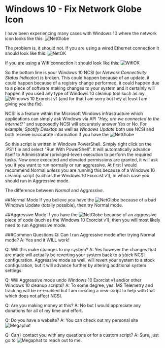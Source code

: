 # Windows 10 - Fix Network Globe Icon

I have been experiencing many cases with Windows 10 where the network icon looks like this:
![NetGlobe](https://user-images.githubusercontent.com/60324301/140623915-c96a3404-27ef-4b36-ae90-900422932f52.png)

The problem is, it should not. If you are using a wired Ethernet connection it should look like this:
![NetOK](https://user-images.githubusercontent.com/60324301/140624087-69a8d562-2f11-4e2a-ae01-7792d192e0c6.png)

If you are using a Wifi connection it should look like this:
![WifiOK](https://user-images.githubusercontent.com/60324301/140624080-63a3458d-fad9-42e9-9d74-ff51343efc11.png)

So the bottom line is your Windows 10 NCSI (or *Network Connectivity Status Indicator*) is broken.  This could happen because of an update, it could happen because of a registry change performed, it could happen due to a piece of software making changes to your system and it certainly will happen if you used any type of Windows 10 cleanup tool such as my  ![Windows 10 Exorcist v1](https://github.com/MegaphatNetworks/Windows-10-Exorcist) (and for that I am sorry but hey at least I am giving you the fix).

NCSI is a feature within the Microsoft Windows infrastructure which applications can simply ask Windows via API *"Hey, are we connected to the Internet?"* and supposedly NCSI will accurately answer Yes or No.  For example, *Spotify Desktop* as well as *Windows Update* both use NCSI and both receive inaccurate information if you have the ![NetGlobe](https://user-images.githubusercontent.com/60324301/140623915-c96a3404-27ef-4b36-ae90-900422932f52.png)

So this script is written in Windows PowerShell.  Simply right click on the .PS1 file and select "Run With PowerShell".  It will automatically advance itself to Administrator (privilged-level) execution to perform the required tasks.  Now once executed and elevated permissions are granted, it will ask you if you want to run normally or run aggressive.  At first I would recommend Normal *unless* you are running this because of a Windows 10 cleanup script (such as the Windows 10 Exorcist v1), in which case you should run in Aggressive mode.

The difference between *Normal* and *Aggressive*.

##Normal Mode
If you believe you have the ![NetGlobe](https://user-images.githubusercontent.com/60324301/140623915-c96a3404-27ef-4b36-ae90-900422932f52.png) because of a bad Windows Update (totally possible), then try Normal mode.

##Aggressive Mode
If you have the ![NetGlobe](https://user-images.githubusercontent.com/60324301/140623915-c96a3404-27ef-4b36-ae90-900422932f52.png) because of an aggressive piece of code (such as the Windows 10 Exorcist v1), then you will most likely need to run Aggressive mode.

###Common Questions
Q: Can I run Aggressive mode after trying Normal mode?
A: Yes and it WILL work!

Q: Will this make changes to my system?
A: Yes however the changes that are made will actually be reverting your system back to a *stock* NCSI configuration.  Aggressive mode as well, will revert your system to a stock configuration, but it will advance further by altering additional system settings.

Q: Will Aggressive mode undo Windows 10 Exorcist v1 and/or other Windows 10 cleanup scripts?
A: To some degree, yes.  MS Telemetry and tracking will be re-enabled but I am creating a new script to help with that which does not affect NCSI.

Q: Are you making money at this?
A: No but I would appreciate any donations for all of my time and effort.

Q: Do you have a website?
A: You can check out my personal site ![Megaphat](http://www.megaphat.info)

Q: Can I contact you with any questions or for a custom script?
A: Sure, just go to ![Megaphat](http://www.megaphat.info) to reach out to me.
